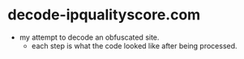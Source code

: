 # decode-ipqualityscore.com

- my attempt to decode an obfuscated site.
  - each step is what the code looked like after being processed.
